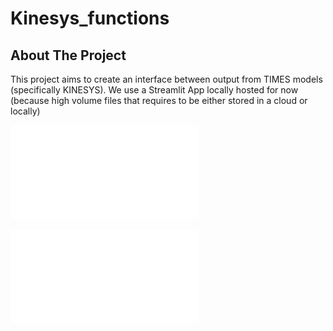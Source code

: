 # Kinesys_functions

<!-- any comments -->
## About The Project

This project aims to create an interface between output from TIMES models (specifically KINESYS). 
We use a Streamlit App locally hosted for now (because high volume files that requires to be either stored in a cloud or locally)

![Streamlit python diagram](streamlit_python_diagram.pdf)

![From KINESYS to figure results diagram](streamlit_app_diagram.pdf)
